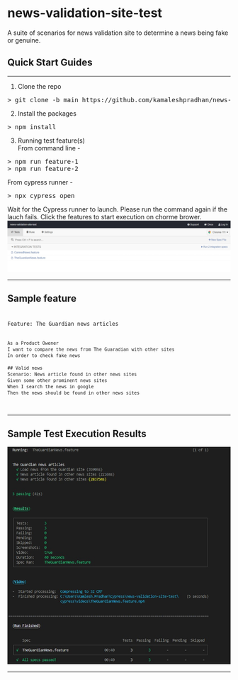 # news-validation-site-test
A suite of scenarios for news validation site to determine a news being fake or genuine.

## Quick Start Guides
---
1. Clone the repo
<pre>
> git clone -b main https://github.com/kamaleshpradhan/news-validation-site-test.git news-validation-site-test
</pre>
2. Install the packages
<pre>> npm install</pre>
3. Running test feature(s)<br>From command line -
<pre>> npm run feature-1
> npm run feature-2
</pre>
From cypress runner - 
<pre>> npx cypress open</pre>
Wait for the Cypress runner to launch. Please run the command again if the lauch fails. Click the features to start execution on chorme brower.
![Cypress Runner](./assets/Cypress_Runner_Screenshot.jpg)

---

## Sample feature
<code>
Feature: The Guardian news articles

    As a Product Owener
    I want to compare the news from The Guaradian with other sites
    In order to check fake news

    ## Valid news
    Scenario: News article found in other news sites
    Given some other prominent news sites
    When I search the news in google
    Then the news should be found in other news sites
</code>

---
## Sample Test Execution Results

![Cypress Runner](./assets/Cypress_Run_Screenshot.jpg)

---